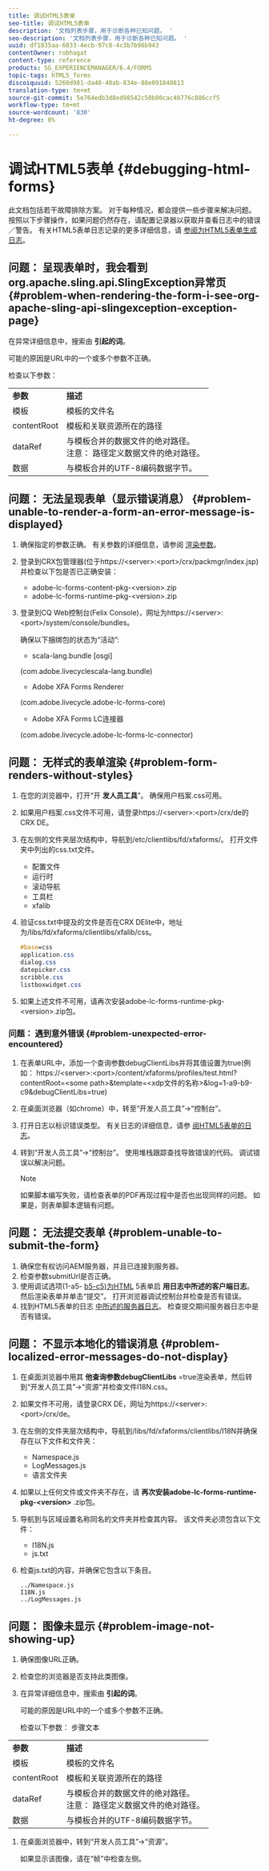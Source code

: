 ```yaml
---
title: 调试HTML5表单
seo-title: 调试HTML5表单
description: '文档列表步骤，用于诊断各种已知问题。 '
seo-description: '文档列表步骤，用于诊断各种已知问题。 '
uuid: df1835aa-6033-4ecb-97c8-4c3b7b96b943
contentOwner: robhagat
content-type: reference
products: SG_EXPERIENCEMANAGER/6.4/FORMS
topic-tags: hTML5_forms
discoiquuid: 5260d981-da40-40ab-834e-88e091840813
translation-type: tm+mt
source-git-commit: 5e764edb3d8ed98542c50b80cac40776c886ccf5
workflow-type: tm+mt
source-wordcount: '830'
ht-degree: 0%

---
```



# 调试HTML5表单 {#debugging-html-forms}

此文档包括若干故障排除方案。 对于每种情况，都会提供一些步骤来解决问题。 按照以下步骤操作，如果问题仍然存在，请配置记录器以获取并查看日志中的错误／警告。 有关HTML5表单日志记录的更多详细信息，请 [参阅为HTML5表单生成日志](/help/forms/using/enable-logs.md)。

## 问题： 呈现表单时，我会看到org.apache.sling.api.SlingException异常页 {#problem-when-rendering-the-form-i-see-org-apache-sling-api-slingexception-exception-page}

在异常详细信息中，搜索由 **引起的词**。

可能的原因是URL中的一个或多个参数不正确。

检查以下参数：

<table> 
 <tbody> 
  <tr> 
   <td><strong>参数</strong></td> 
   <td><strong>描述</strong></td> 
  </tr> 
  <tr> 
   <td>模板</td> 
   <td>模板的文件名</td> 
  </tr> 
  <tr> 
   <td>contentRoot</td> 
   <td>模板和关联资源所在的路径</td> 
  </tr> 
  <tr> 
   <td>dataRef</td> 
   <td>与模板合并的数据文件的绝对路径。<br /> 注意： 路径定义数据文件的绝对路径。</td> 
  </tr> 
  <tr> 
   <td>数据</td> 
   <td>与模板合并的UTF-8编码数据字节。</td> 
  </tr> 
 </tbody> 
</table>

## 问题： 无法呈现表单（显示错误消息） {#problem-unable-to-render-a-form-an-error-message-is-displayed}

1. 确保指定的参数正确。 有关参数的详细信息，请参阅 [渲染参数](#problem-when-rendering-the-form-i-see-org-apache-sling-api-slingexception-exception-page)。
1. 登录到CRX包管理器(位于https://&lt;server>:&lt;port>/crx/packmgr/index.jsp)并检查以下包是否已正确安装：

   * adobe-lc-forms-content-pkg-&lt;version>.zip
   * adobe-lc-forms-runtime-pkg-&lt;version>.zip

1. 登录到CQ Web控制台(Felix Console)，网址为https://&lt;server>:&lt;port>/system/console/bundles。

   确保以下捆绑包的状态为“活动”:

   * scala-lang.bundle [osgi]

   (com.adobe.livecyclescala-lang.bundle)

   * Adobe XFA Forms Renderer

   (com.adobe.livecycle.adobe-lc-forms-core)

   * Adobe XFA Forms LC连接器

   (com.adobe.livecycle.adobe-lc-forms-lc-connector)

## 问题： 无样式的表单渲染 {#problem-form-renders-without-styles}

1. 在您的浏览器中，打开“开 **发人员工具**”。 确保用户档案.css可用。
1. 如果用户档案.css文件不可用，请登录https://&lt;server>:&lt;port>/crx/de的CRX DE。
1. 在左侧的文件夹层次结构中，导航到/etc/clientlibs/fd/xfaforms/。 打开文件夹中列出的css.txt文件。

   * 配置文件
   * 运行时
   * 滚动导航
   * 工具栏
   * xfalib

1. 验证css.txt中提及的文件是否在CRX DElite中，地址为/libs/fd/xfaforms/clientlibs/xfalib/css。

   ```css
   #base=css
   application.css
   dialog.css
   datepicker.css
   scribble.css
   listboxwidget.css
   ```

1. 如果上述文件不可用，请再次安装adobe-lc-forms-runtime-pkg-&lt;version>.zip包。

### 问题： 遇到意外错误 {#problem-unexpected-error-encountered}

1. 在表单URL中，添加一个查询参数debugClientLibs并将其值设置为true(例如： https://&lt;server>:&lt;port>/content/xfaforms/profiles/test.html?contentRoot=&lt;some path>&amp;template=&lt;xdp文件的名称>&amp;log=1-a9-b9-c9&amp;debugClientLibs=true)
1. 在桌面浏览器（如chrome）中，转至“开发人员工具”->“控制台”。
1. 打开日志以标识错误类型。 有关日志的详细信息，请参 [阅HTML5表单的日志](/help/forms/using/enable-logs.md)。
1. 转到“开发人员工具”->“控制台”。 使用堆栈跟踪查找导致错误的代码。 调试错误以解决问题。

   >[!NOTE]
   >
   >如果脚本编写失败，请检查表单的PDF再现过程中是否也出现同样的问题。 如果是，则表单脚本逻辑有问题。

## 问题： 无法提交表单 {#problem-unable-to-submit-the-form}

1. 确保您有权访问AEM服务器，并且已连接到服务器。
1. 检查参数submitUrl是否正确。
1. 使用调试选项(1-a5- [b5-c5)为HTML](/help/forms/using/enable-logs.md) 5表单启 **用日志中所述的客户端日志**。 然后渲染表单并单击“提交”。 打开浏览器调试控制台并检查是否有错误。
1. 找到HTML5表单的日志 [中所述的服务器日志](/help/forms/using/enable-logs.md)。 检查提交期间服务器日志中是否有错误。

## 问题： 不显示本地化的错误消息 {#problem-localized-error-messages-do-not-display}

1. 在桌面浏览器中用其 **他查询参数debugClientLibs** =true渲染表单，然后转到“开发人员工具”->“资源”并检查文件I18N.css。
1. 如果文件不可用，请登录CRX DE，网址为https://&lt;server>:&lt;port>/crx/de。
1. 在左侧的文件夹层次结构中，导航到/libs/fd/xfaforms/clientlibs/I18N并确保存在以下文件和文件夹：

   * Namespace.js
   * LogMessages.js
   * 语言文件夹

1. 如果以上任何文件或文件夹不存在，请 **再次安装adobe-lc-forms-runtime-pkg-&lt;version>** .zip包。
1. 导航到与区域设置名称同名的文件夹并检查其内容。 该文件夹必须包含以下文件：

   * I18N.js
   * js.txt

1. 检查js.txt的内容，并确保它包含以下条目。

   ```
   ../Namespace.js
   I18N.js
   ../LogMessages.js
   ```

## 问题： 图像未显示 {#problem-image-not-showing-up}

1. 确保图像URL正确。
1. 检查您的浏览器是否支持此类图像。
1. 在异常详细信息中，搜索由 **引起的词**。

   可能的原因是URL中的一个或多个参数不正确。

   检查以下参数：
步骤文本

<table> 
 <tbody> 
  <tr> 
   <td><strong>参数</strong></td> 
   <td><strong>描述</strong></td> 
  </tr> 
  <tr> 
   <td>模板</td> 
   <td>模板的文件名</td> 
  </tr> 
  <tr> 
   <td>contentRoot</td> 
   <td>模板和关联资源所在的路径</td> 
  </tr> 
  <tr> 
   <td>dataRef</td> 
   <td>与模板合并的数据文件的绝对路径。<br /> 注意： 路径定义数据文件的绝对路径。</td> 
  </tr> 
  <tr> 
   <td>数据</td> 
   <td>与模板合并的UTF-8编码数据字节。</td> 
  </tr> 
 </tbody> 
</table>

1. 在桌面浏览器中，转到“开发人员工具”->“资源”。

   如果显示该图像，请在“帧”中检查左侧。
